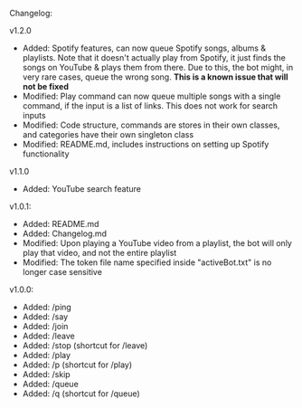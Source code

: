 Changelog:

v1.2.0
 - Added: Spotify features, can now queue Spotify songs, albums & playlists. 
   Note that it doesn't actually play from Spotify, it just finds the songs on YouTube & plays them from there.
   Due to this, the bot might, in very rare cases, queue the wrong song. <b>This is a known issue that will not be fixed</b>
 - Modified: Play command can now queue multiple songs with a single command, if the input is a list of links.
   This does not work for search inputs
 - Modified: Code structure, commands are stores in their own classes, and categories have their own singleton class
 - Modified: README.md, includes instructions on setting up Spotify functionality

v1.1.0
- Added: YouTube search feature

v1.0.1:
- Added: README.md
- Added: Changelog.md
- Modified: Upon playing a YouTube video from a playlist, the bot will only play that video, and not the entire playlist
- Modified: The token file name specified inside "activeBot.txt" is no longer case sensitive

v1.0.0:
- Added: /ping
- Added: /say
- Added: /join
- Added: /leave
- Added: /stop (shortcut for /leave)
- Added: /play
- Added: /p (shortcut for /play)
- Added: /skip
- Added: /queue
- Added: /q (shortcut for /queue)